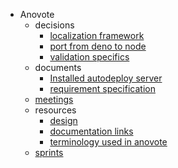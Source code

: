 - Anovote
  - decisions
    - [localization framework](/decisions/localization-framework.md)
    - [port from deno to node](/decisions/port-from-deno-to-node.md)
    - [validation specifics](/decisions/validation-specifics.md)
  - documents
    - [Installed autodeploy server](/documents/Installed_autodeploy_server.md)
    - [requirement specification](/documents/requirement-specification.md)
  - [meetings](/meetings/)
  - resources
    - [design](/resources/design.md)
    - [documentation links](/resources/documentation-links.md)
    - [terminology used in anovote](/resources/terminology-used-in-anovote.md)
  - [sprints](/sprints/)